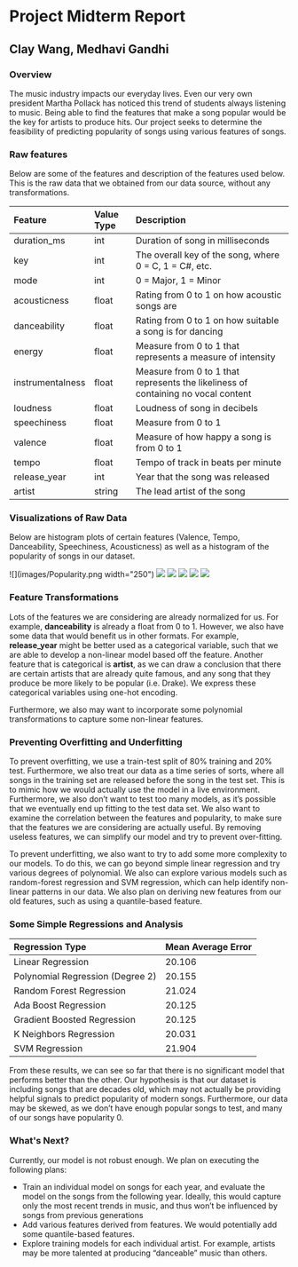 # Project Midterm Report
## Clay Wang, Medhavi Gandhi

### Overview

The music industry impacts our everyday lives. Even our very own president Martha Pollack has noticed this trend of students always listening to music. Being able to find the features that make a song popular would be the key for artists to produce hits. Our project seeks to determine the feasibility of predicting popularity of songs using various features of songs.

### Raw features

Below are some of the features and description of the features used below. This is the raw data that we obtained from our data source, without any transformations.


|  Feature |  Value Type | Description  |
|:---------|:-------------|:-----------|
| duration_ms | int | Duration of song in milliseconds |
| key | int | The overall key of the song, where 0 = C, 1 = C#, etc. |
| mode | int | 0 = Major, 1 = Minor |
| acousticness | float  | Rating from 0 to 1 on how acoustic songs are |
| danceability | float  | Rating from 0 to 1 on how suitable a song is for dancing |
| energy  | float  | Measure from 0 to 1 that represents a measure of intensity  |
| instrumentalness | float | Measure from 0 to 1 that represents the likeliness of containing no vocal content |
| loudness | float | Loudness of song in decibels |
| speechiness | float | Measure from 0 to 1 |
| valence | float | Measure of how happy a song is from 0 to 1 |
| tempo | float | Tempo of track in beats per minute |
| release_year | int | Year that the song was released |
| artist  | string  | The lead artist of the song |

### Visualizations of Raw Data

Below are histogram plots of certain features (Valence, Tempo, Danceability, Speechiness, Acousticness) as well as a histogram of the popularity of songs in our dataset.

![](images/Popularity.png width="250")
![](images/Danceability.png)
![](images/Tempo.png)
![](images/Valence.png)
![](images/Acousticness.png)
![](images/Speechiness.png)


### Feature Transformations

Lots of the features we are considering are already normalized for us. For example, **danceability** is already a float from 0 to 1. However, we also have some data that would benefit us in other formats. For example, **release_year** might be better used as a categorical variable, such that we are able to develop a non-linear model based off the feature. Another feature that is categorical is **artist**, as we can draw a conclusion that there are certain artists that are already quite famous, and any song that they produce be more likely to be popular (i.e. Drake). We express these categorical variables using one-hot encoding.

Furthermore, we also may want to incorporate some polynomial transformations to capture some non-linear features.

### Preventing Overfitting and Underfitting

To prevent overfitting, we use a train-test split of 80% training and 20% test. Furthermore, we also treat our data as a time series of sorts, where all songs in the training set are released before the song in the test set. This is to mimic how we would actually use the model in a live environment.
Furthermore, we also don’t want to test too many models, as it’s possible that we eventually end up fitting to the test data set.
We also want to examine the correlation between the features and popularity, to make sure that the features we are considering are actually useful. By removing useless features, we can simplify our model and try to prevent over-fitting.


To prevent underfitting, we also want to try to add some more complexity to our models. To do this, we can go beyond simple linear regression and try various degrees of polynomial. We also can explore various models such as random-forest regression and SVM regression, which can help identify non-linear patterns in our data. We also plan on deriving new features from our old features, such as using a quantile-based feature.

### Some Simple Regressions and Analysis

| Regression Type |  Mean Average Error |
|:---|:---|
| Linear Regression | 20.106  |
| Polynomial Regression (Degree 2) | 20.155  |
| Random Forest Regression  | 21.024  |
| Ada Boost Regression  | 20.125   |
| Gradient Boosted Regression  | 20.125   |
| K Neighbors Regression | 20.031  |
| SVM Regression  | 21.904  |

From these results, we can see so far that there is no significant model that performs better than the other. Our hypothesis is that our dataset is including songs that are decades old, which may not actually be providing helpful signals to predict popularity of modern songs. Furthermore, our data may be skewed, as we don’t have enough popular songs to test, and many of our songs have popularity 0.

### What's Next?

Currently, our model is not robust enough. We plan on executing the following plans:


* Train an individual model on songs for each year, and evaluate the model on the songs from the following year. Ideally, this would capture only the most recent trends in music, and thus won’t be influenced by songs from previous generations
* Add various features derived from features. We would potentially add some quantile-based features.
* Explore training models for each individual artist. For example, artists may be more talented at producing “danceable” music than others.
